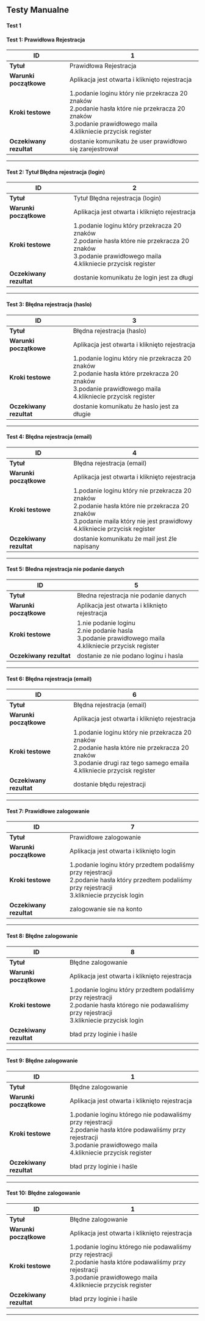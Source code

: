 ## Testy Manualne
#### Test 1 

#### Test 1: Prawidłowa Rejestracja

| **ID**                  | **1**                                                                                                        |
| ----------------------- | ------------------------------------------------------------------------------------------------------------ |
| **Tytuł**               | Prawidłowa Rejestracja                                                                                |
| **Warunki początkowe**  | Aplikacja jest otwarta i kliknięto rejestracja                                                                                      |
| **Kroki testowe**       | 1.podanie loginu który nie przekracza 20 znaków  <br> 2.podanie hasła które nie przekracza 20 znaków  <br> 3.podanie prawidłowego maila  <br> 4.klikniecie przycisk register |
| **Oczekiwany rezultat** | dostanie komunikatu że user prawidłowo się zarejestrował                                                 |

---

#### Test 2: Tytuł Błędna rejestracja (login)

| **ID**                  | **2**                                                                                                        |
| ----------------------- | ------------------------------------------------------------------------------------------------------------ |
| **Tytuł**               | Tytuł Błędna rejestracja (login)                                                                              |
| **Warunki początkowe**  | Aplikacja jest otwarta i kliknięto rejestracja                                                                                      |
| **Kroki testowe**       | 1.podanie loginu który przekracza 20 znaków <br> 2.podanie hasła które nie przekracza 20 znaków <br> 3.podanie prawidłowego maila <br> 4.klikniecie przycisk register |
| **Oczekiwany rezultat** | dostanie komunikatu że login jest za długi                                              |

---

#### Test 3: Błędna rejestracja (haslo)

| **ID**                  | **3**                                                                                                        |
| ----------------------- | ------------------------------------------------------------------------------------------------------------ |
| **Tytuł**               | Błędna rejestracja (haslo)                                                                              |
| **Warunki początkowe**  | Aplikacja jest otwarta i kliknięto rejestracja                                                                                      |
| **Kroki testowe**       |1.podanie loginu który nie przekracza 20 znaków <br> 2.podanie hasła które przekracza 20 znaków <br> 3.podanie prawidłowego maila <br> 4.klikniecie przycisk register |
| **Oczekiwany rezultat** | dostanie komunikatu że haslo jest za długie                                              |

---

#### Test 4: Błędna rejestracja (email)

| **ID**                  | **4**                                                                                                        |
| ----------------------- | ------------------------------------------------------------------------------------------------------------ |
| **Tytuł**               | Błędna rejestracja (email)                                                                               |
| **Warunki początkowe**  | Aplikacja jest otwarta i kliknięto rejestracja                                                                                      |
| **Kroki testowe**       | 1.podanie loginu który nie przekracza 20 znaków <br> 2.podanie hasła które nie przekracza 20 znaków <br> 3.podanie maila który nie jest prawidłowy <br> 4.klikniecie przycisk register |
| **Oczekiwany rezultat** | dostanie komunikatu że mail jest źle napisany                                            |

---

#### Test 5: Błedna rejestracja nie podanie danych

| **ID**                  | **5**                                                                                                        |
| ----------------------- | ------------------------------------------------------------------------------------------------------------ |
| **Tytuł**               | Błedna rejestracja nie podanie danych                                                                              |
| **Warunki początkowe**  | Aplikacja jest otwarta i kliknięto rejestracja                                                                                      |
| **Kroki testowe**       | 1.nie podanie loginu  <br> 2.nie podanie hasla  <br> 3.podanie prawidłowego maila <br> 4.klikniecie przycisk register |
| **Oczekiwany rezultat** | dostanie ze nie podano loginu i hasla                                              |

---

#### Test 6: Błędna rejestracja (email)

| **ID**                  | **6**                                                                                                        |
| ----------------------- | ------------------------------------------------------------------------------------------------------------ |
| **Tytuł**               | Błędna rejestracja (email)                                                                              |
| **Warunki początkowe**  | Aplikacja jest otwarta i kliknięto rejestracja                                                                                      |
| **Kroki testowe**       | 1.podanie loginu który nie przekracza 20 znaków <br> 2.podanie hasła które nie przekracza 20 znaków <br> 3.podanie drugi raz tego samego emaila <br> 4.klikniecie przycisk register |
| **Oczekiwany rezultat** | dostanie błędu rejestracji                                           |

---

#### Test 7: Prawidłowe zalogowanie

| **ID**                  | **7**                                                                                                        |
| ----------------------- | ------------------------------------------------------------------------------------------------------------ |
| **Tytuł**               | Prawidłowe zalogowanie                                                                               |
| **Warunki początkowe**  | Aplikacja jest otwarta i kliknięto login                                                                                      |
| **Kroki testowe**       | 1.podanie loginu który przedtem podaliśmy przy rejestracji <br> 2.podanie hasła który przedtem podaliśmy przy rejestracji <br> 3.klikniecie przycisk login |
| **Oczekiwany rezultat** | zalogowanie sie na konto                                       |

---

#### Test 8: Błędne zalogowanie 

| **ID**                  | **8**                                                                                                        |
| ----------------------- | ------------------------------------------------------------------------------------------------------------ |
| **Tytuł**               | Błędne zalogowanie                                                                               |
| **Warunki początkowe**  | Aplikacja jest otwarta i kliknięto rejestracja                                                                                      |
| **Kroki testowe**       | 1.podanie loginu który przedtem podaliśmy przy rejestracji <br> 2.podanie hasła którego nie podawaliśmy przy rejestracji <br> 3.klikniecie przycisk login |
| **Oczekiwany rezultat** | bład przy loginie i haśle                                            |

---

#### Test 9: Błędne zalogowanie 

| **ID**                  | **1**                                                                                                        |
| ----------------------- | ------------------------------------------------------------------------------------------------------------ |
| **Tytuł**               | Błędne zalogowanie                                                                               |
| **Warunki początkowe**  | Aplikacja jest otwarta i kliknięto rejestracja                                                                                      |
| **Kroki testowe**       | 1.podanie loginu którego nie podawaliśmy przy rejestracji <br> 2.podanie hasła które podawaliśmy przy rejestracji  <br> 3.podanie prawidłowego maila <br> 4.klikniecie przycisk register |
| **Oczekiwany rezultat** | bład przy loginie i haśle                                             |

---

#### Test 10:  Błędne zalogowanie 

| **ID**                  | **1**                                                                                                        |
| ----------------------- | ------------------------------------------------------------------------------------------------------------ |
| **Tytuł**               | Błędne zalogowanie                                                                                 |
| **Warunki początkowe**  | Aplikacja jest otwarta i kliknięto rejestracja                                                                                      |
| **Kroki testowe**       | 1.podanie loginu którego nie podawaliśmy przy rejestracji <br> 2.podanie hasła które podawaliśmy przy rejestracji <br> 3.podanie prawidłowego maila <br> 4.klikniecie przycisk register |
| **Oczekiwany rezultat** | bład przy loginie i haśle                                              |

---
